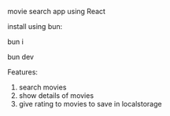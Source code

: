 movie search app using React

install using bun:

bun i

bun dev

Features:

1. search movies
2. show details of movies
3. give rating to movies to save in localstorage
